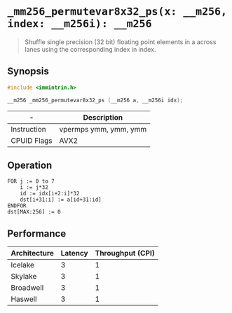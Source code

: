 `_mm256_permutevar8x32_ps(x: __m256, index: __m256i): __m256`
=============================================================

> Shuffle single precision (32 bit) floating point elements in a across lanes using the corresponding index in index.

## Synopsis

```c
#include <immintrin.h>

__m256 _mm256_permutevar8x32_ps (__m256 a, __m256i idx);
```

| -           | Description           |
| ----------- | --------------------- |
| Instruction | vpermps ymm, ymm, ymm |
| CPUID Flags | AVX2                  |

## Operation

```
FOR j := 0 to 7
	i := j*32
	id := idx[i+2:i]*32
	dst[i+31:i] := a[id+31:id]
ENDFOR
dst[MAX:256] := 0
```

## Performance

| Architecture | Latency | Throughput (CPI) |
| ------------ | ------- | ---------------- |
| Icelake      | 3       | 1                |
| Skylake      | 3       | 1                |
| Broadwell    | 3       | 1                |
| Haswell      | 3       | 1                |
